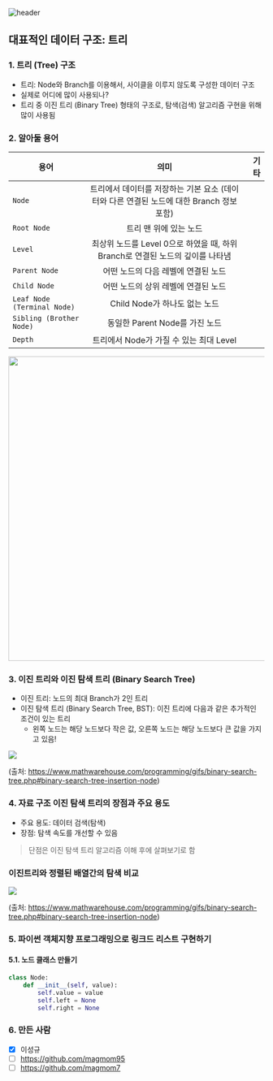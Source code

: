 ![header](https://capsule-render.vercel.app/api?type=waving&color=auto&height=300&section=header&text=Js%20Study&fontSize=90&animation=fadeIn&fontAlignY=38&)

## 대표적인 데이터 구조: 트리

### 1. 트리 (Tree) 구조
- 트리: Node와 Branch를 이용해서, 사이클을 이루지 않도록 구성한 데이터 구조
- 실제로 어디에 많이 사용되나? 
- 트리 중 이진 트리 (Binary Tree) 형태의 구조로, 탐색(검색) 알고리즘 구현을 위해 많이 사용됨

### 2. 알아둘 용어
| 용어 | 의미 | 기타 | 
|---|:---:|---:|
| `Node` | 트리에서 데이터를 저장하는 기본 요소 (데이터와 다른 연결된 노드에 대한 Branch 정보 포함) | | 
| `Root Node` | 트리 맨 위에 있는 노드 |  | 
| `Level` | 최상위 노드를 Level 0으로 하였을 때, 하위 Branch로 연결된 노드의 깊이를 나타냄 | | 
| `Parent Node` | 어떤 노드의 다음 레벨에 연결된 노드 |  |
| `Child Node` | 어떤 노드의 상위 레벨에 연결된 노드 |  |
| `Leaf Node (Terminal Node)` | Child Node가 하나도 없는 노드 |  |
| `Sibling (Brother Node)` | 동일한 Parent Node를 가진 노드 |  |
| `Depth` | 트리에서 Node가 가질 수 있는 최대 Level |  |

<img src="http://www.fun-coding.org/00_Images/tree.png" width="600" />

### 3. 이진 트리와 이진 탐색 트리 (Binary Search Tree)
- 이진 트리: 노드의 최대 Branch가 2인 트리
- 이진 탐색 트리 (Binary Search Tree, BST): 이진 트리에 다음과 같은 추가적인 조건이 있는 트리
  - 왼쪽 노드는 해당 노드보다 작은 값, 오른쪽 노드는 해당 노드보다 큰 값을 가지고 있음!
  
<img src="https://www.mathwarehouse.com/programming/images/binary-search-tree/binary-search-tree-insertion-animation.gif" />

(출처: https://www.mathwarehouse.com/programming/gifs/binary-search-tree.php#binary-search-tree-insertion-node)  

### 4. 자료 구조 이진 탐색 트리의 장점과 주요 용도
- 주요 용도: 데이터 검색(탐색) 
- 장점: 탐색 속도를 개선할 수 있음

> 단점은 이진 탐색 트리 알고리즘 이해 후에 살펴보기로 함

### 이진트리와 정렬된 배열간의 탐색 비교
<img src="https://www.mathwarehouse.com/programming/images/binary-search-tree/binary-search-tree-sorted-array-animation.gif" />

(출처: https://www.mathwarehouse.com/programming/gifs/binary-search-tree.php#binary-search-tree-insertion-node)

### 5. 파이썬 객체지향 프로그래밍으로 링크드 리스트 구현하기
#### 5.1. 노드 클래스 만들기

```python
class Node:
    def __init__(self, value):
        self.value = value
        self.left = None
        self.right = None
```

### 6. 만든 사람
* [x] 이성규
* [ ] https://github.com/magmom95
* [ ] https://github.com/magmom7
